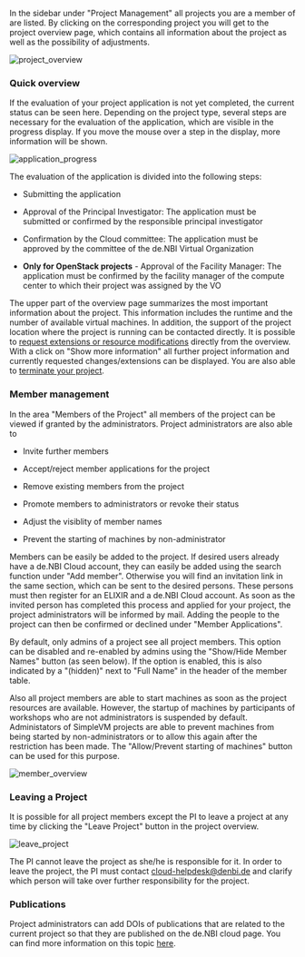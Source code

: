 In the sidebar under "Project Management" all projects you are a member of are listed. By clicking on the corresponding
project you will get to the project overview page, which contains all information about the project as well as the
possibility of adjustments.

![project_overview](img/project_overview.png)

### Quick overview

If the evaluation of your project application is not yet completed, the current status can be seen here. Depending on
the project type, several steps are necessary for the evaluation of the application, which are visible in the progress
display. If you move the mouse over a step in the display, more information will be shown.

![application_progress](img/application_progress.png)

The evaluation of the application is divided into the following steps:

* Submitting the application

* Approval of the Principal Investigator: The application must be submitted or confirmed by the responsible principal
  investigator

* Confirmation by the Cloud committee: The application must be approved by the committee of the de.NBI Virtual
  Organization

* **Only for OpenStack projects** - Approval of the Facility Manager: The application must be confirmed by the facility
  manager of the compute center to which their project was assigned by the VO

The upper part of the overview page summarizes the most important information about the project. This information
includes the runtime and the number of available virtual machines. In addition, the support of the project location
where the project is running can be contacted directly. It is possible
to [request extensions or resource modifications](modification.md) directly from the overview. With a click on "Show
more information" all further project information and currently requested changes/extensions can be displayed.
You are also able to [terminate your project](termination.md).

### Member management

In the area "Members of the Project" all members of the project can be viewed if granted by the administrators. Project administrators are also able to

* Invite further members

* Accept/reject member applications for the project

* Remove existing members from the project

* Promote members to administrators or revoke their status

* Adjust the visiblity of member names

* Prevent the starting of machines by non-administrator

Members can be easily be added to the project. If desired users already have a de.NBI Cloud account, they can easily be
added using the search function under "Add member". Otherwise you will find an invitation link in the same section,
which can be sent to the desired persons. These persons must then register for an ELIXIR and a de.NBI Cloud account. As
soon as the invited person has completed this process and applied for your project, the project administrators will be
informed by mail. Adding the people to the project can then be confirmed or declined under "Member Applications".

By default, only admins of a project see all project members. This option can be disabled and re-enabled by admins using
the "Show/Hide Member Names" button (as seen below). If the option is enabled, this is also indicated by a "(hidden)"
next to "Full Name" in the header of the member table.

Also all project members are able to start machines as soon as the project resources are available.
However, the startup of machines by participants of workshops who are not administrators is suspended by default.
Administators of SimpleVM projects are able to prevent machines from being started by non-administrators or to allow this again after the restriction has been made. The "Allow/Prevent starting of machines" button can be used for this purpose.

![member_overview](img/show_hide_members.png)

### Leaving a Project

It is possible for all project members except the PI to leave a project at any time by clicking the "Leave Project"
button in the project overview.

![leave_project](img/leaving_project.png)

The PI cannot leave the project as she/he is responsible for it. In order to leave the project, the PI must
contact <a href="mailto:cloud-helpdesk@denbi.de">cloud-helpdesk@denbi.de</a>  and clarify which person will take over further
responsibility for the project.

### Publications

Project administrators can add DOIs of publications that are related to the current project so that they are published
on the de.NBI cloud page. You can find more information on this topic [here](../citation_and_publication.md).
